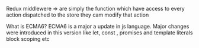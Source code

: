 Redux middlewere => are simply the function which have access to every action dispatched to the store they cam modify that action

What is ECMA6?
ECMA6 is a major a update in js language. Major changes were introduced in this version
like let, const , promises and template literals block scoping etc
